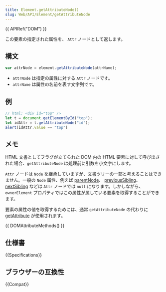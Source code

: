 ```yaml
---
title: Element.getAttributeNode()
slug: Web/API/Element/getAttributeNode
---
```


{{ APIRef("DOM") }}

この要素の指定された属性を、 `Attr` ノードとして返します。

## 構文

```js
var attrNode = element.getAttributeNode(attrName);
```

- `attrNode` は指定の属性に対する `Attr` ノードです。
- `attrName` は属性の名前を表す文字列です。

## 例

```js
// html: <div id="top" />
let t = document.getElementById("top");
let idAttr = t.getAttributeNode("id");
alert(idAttr.value == "top")
```

## メモ

HTML 文書としてフラグが立てられた DOM 内の HTML 要素に対して呼び出された場合、`getAttributeNode` は処理前に引数を小文字にします。

`Attr` ノードは `Node` を継承していますが、文書ツリーの一部と考えることはできません。一般の `Node` 属性、例えば [parentNode](/ja/docs/Web/API/Node/parentNode)、 [previousSibling](/ja/docs/Web/API/Node/previousSibling)、[nextSibling](/ja/docs/Web/API/Node/nextSibling) などは `Attr` ノードでは `null` になります。しかしながら、 `ownerElement` プロパティではこの属性が属している要素を取得することができます。

要素の属性の値を取得するためには、通常 `getAttributeNode` の代わりに [getAttribute](/ja/docs/Web/API/Element/getAttribute) が使用されます。

{{ DOMAttributeMethods() }}

## 仕様書

{{Specifications}}

## ブラウザーの互換性

{{Compat}}
